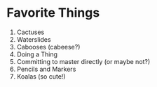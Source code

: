 # Favorite Things

1. Cactuses
2. Waterslides
3. Cabooses (cabeese?)
4. Doing a Thing
5. Committing to master directly (or maybe not?)
6. Pencils and Markers
7. Koalas (so cute!)
